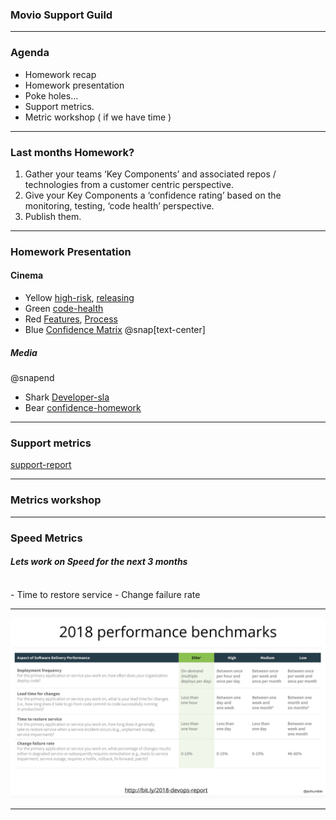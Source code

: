 ### Movio Support Guild

---

### Agenda
- Homework recap
- Homework presentation
- Poke holes...
- Support metrics.
- Metric workshop ( if we have time )

---

### Last months Homework?
1. Gather your teams ‘Key Components’ and associated repos / technologies from a customer centric perspective.
2. Give your Key Components a ‘confidence rating’ based on the monitoring, testing, ‘code health’ perspective.
3. Publish them.

---

### Homework Presentation
#### Cinema
- Yellow [high-risk](https://github.com/movio/yellow/blob/master/doc/high-risk-areas.md), [releasing](https://github.com/movio/yellow/blob/master/doc/releasing-dangerous-features.md)
- Green [code-health](https://moviohq.atlassian.net/wiki/spaces/GS/pages/433553508/Green+Squad+Code+Health)
- Red [Features](https://github.com/movio/red/blob/master/FEATURES.md), [Process](https://github.com/movio/red/blob/master/PROCESS.md)
- Blue [Confidence Matrix](https://github.com/movio/blue/blob/master/BLUE.md)
@snap[text-center]
##### Media
@snapend
- Shark [Developer-sla](https://moviohq.atlassian.net/wiki/spaces/MM/pages/307298422/Shark+Developer+SLA+s)
- Bear [confidence-homework](https://docs.google.com/spreadsheets/d/127yso8-2srwaR-0Uhs5HeKHgz0IcmaKbyXDmeHPsij4/)

---

### Support metrics
[support-report](https://docs.google.com/spreadsheets/d/1EMX_5PX7mt7d4haAGPAwMkgdH19oAF_09KnDY_thAtM/edit?ouid=106724872082672275169&usp=sheets_home&ths=true)

---

### Metrics workshop

---

### Speed Metrics 
#### <em>Lets work on Speed for the next 3 months</em>
<br />
- Time to restore service
- Change failure rate

---

![benchmarks](assets/img/benchmarks.png "Benchmark")

---